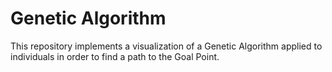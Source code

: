 # Genetic Algorithm
This repository implements a visualization of a Genetic Algorithm applied to individuals in order to find a path to the Goal Point.
